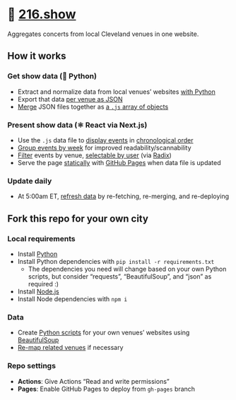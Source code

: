 # 🎸 [216.show](https://216.show)

Aggregates concerts from local Cleveland venues in one website.

## How it works

### Get show data (🐍 Python)

- Extract and normalize data from local venues’ websites [with Python](https://github.com/skullface/sceneland/tree/main/script/venues)
- Export that data [per venue as JSON](https://github.com/skullface/sceneland/tree/main/src/data/venues)
- [Merge](https://github.com/skullface/sceneland/blob/main/script/merge.py) JSON files together as [a `.js` array of objects](https://github.com/skullface/sceneland/blob/main/src/data/allShows.js)

### Present show data (⚛️ React via Next.js)

- Use the `.js` data file to [display events](https://github.com/skullface/sceneland/blob/main/src/components/show-card.tsx) in [chronological order](https://github.com/skullface/sceneland/blob/main/src/pages/index.tsx#L72-L75)
- [Group events by week](https://github.com/skullface/sceneland/blob/main/src/pages/index.tsx#L77-L110) for improved readability/scannability
- [Filter](hhttps://github.com/skullface/sceneland/blob/main/src/pages/index.tsx#L33-L70) events by venue, [selectable by user](https://github.com/skullface/sceneland/blob/main/src/components/venue-filter.tsx) (via [Radix](https://www.radix-ui.com/primitives/docs/components/dropdown-menu#checkboxitem))
- Serve the page [statically](https://github.com/skullface/sceneland/blob/main/.github/workflows/build-and-deploy.yml) with [GitHub Pages](https://github.com/skullface/sceneland/tree/gh-pages) when data file is updated

### Update daily

- At 5:00am ET, [refresh data](https://github.com/skullface/sceneland/blob/main/.github/workflows/fetch-data.yml) by re-fetching, re-merging, and re-deploying

## Fork this repo for your own city

### Local requirements

- Install [Python](https://www.python.org/downloads/)
- Install Python dependencies with `pip install -r requirements.txt`
  - The dependencies you need will change based on your own Python scripts, but consider “requests”, “BeautifulSoup”, and “json” as required :)
- Install [Node.js](https://nodejs.org/en)
- Install Node dependencies with `npm i`

### Data

- Create [Python scripts](https://github.com/skullface/sceneland/tree/main/script/venues) for your own venues’ websites using [BeautifulSoup](https://beautiful-soup-4.readthedocs.io/en/latest/)
- [Re-map related venues](https://github.com/skullface/sceneland/blob/main/src/pages/index.tsx#L33-L39) if necessary

### Repo settings

- **Actions**: Give Actions “Read and write permissions”
- **Pages**: Enable GitHub Pages to deploy from `gh-pages` branch
